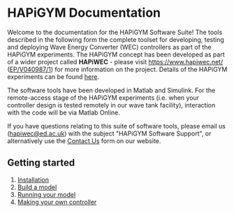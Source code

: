 # HAPiGYM Documentation

Welcome to the documentation for the HAPiGYM Software Suite! The tools described in the following form the complete toolset for developing, testing and deploying Wave Energy Converter (WEC) controllers as part of the HAPiGYM experiments. The HAPiGYM concept has been developed as part of a wider project called **HAPiWEC** - please visit https://www.hapiwec.net/ ([EP/V040987/1](https://gow.epsrc.ukri.org/NGBOViewGrant.aspx?GrantRef=EP/V040987/1)) for more information on the project. Details of the HAPiGYM experiments can be found [here](https://www.hapiwec.net/hapigym/).

The software tools have been developed in Matlab and Simulink. For the remote-access stage of the HAPiGYM experiments (i.e. when your controller design is tested remotely in our wave tank facility), interaction with the code will be via Matlab Online.

If you have questions relating to this suite of software tools, please email us (hapiwec@ed.ac.uk) with the subject "HAPiGYM Software Support", or alternatively use the [Contact Us](https://www.hapiwec.net/get-in-touch/) form on our website.


## Getting started

1. [Installation](https://github.com/HAPiWEC/HAPiGYM_docs/blob/main/pages/1-Installation.md)
2. [Build a model](https://github.com/HAPiWEC/HAPiGYM_docs/blob/main/pages/Build-a-model.md)
3. [Running your model](https://github.com/HAPiWEC/HAPiGYM_docs/blob/main/pages/Running-your-model.md)
4. [Making your own controller](https://github.com/HAPiWEC/HAPiGYM_docs/blob/main/pages/Making-your-own-controller.md)